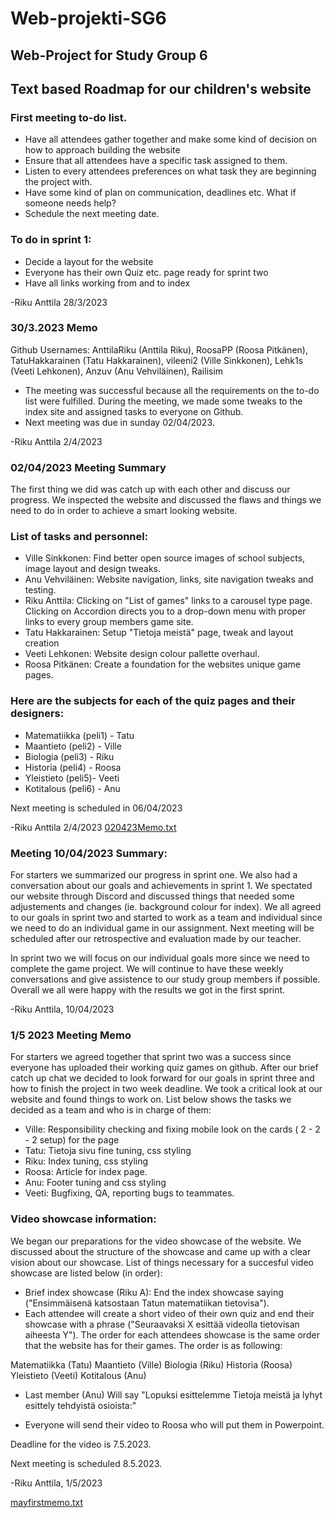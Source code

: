 # Web-projekti-SG6
## Web-Project for Study Group 6

## Text based Roadmap for our children's website

### First meeting to-do list.

- Have all attendees gather together and make some kind of decision on how to approach building the website
- Ensure that all attendees have a specific task assigned to them.
- Listen to every attendees preferences on what task they are beginning the project with.
- Have some kind of plan on communication, deadlines etc. What if someone needs help?
- Schedule the next meeting date.


### To do in sprint 1:
- Decide a layout for the website
- Everyone has their own Quiz etc. page ready for sprint two
- Have all links working from and to index

-Riku Anttila 28/3/2023


### 30/3.2023 Memo
Github Usernames: AnttilaRiku (Anttila Riku), RoosaPP (Roosa Pitkänen), TatuHakkarainen (Tatu Hakkarainen), vileeni2 (Ville Sinkkonen), Lehk1s (Veeti Lehkonen), Anzuv (Anu Vehviläinen), Railisim

- The meeting was successful because all the requirements on the to-do list were fulfilled. During the meeting, we made some tweaks to the index site and assigned       tasks to everyone on Github.
- Next meeting was due in sunday 02/04/2023.

-Riku Anttila 2/4/2023

### 02/04/2023 Meeting Summary

The first thing we did was catch up with each other and discuss our progress. We inspected the website and discussed the flaws and things we need to do in order to achieve a smart looking website.

### List of tasks and personnel:

- Ville Sinkkonen: Find better open source images of school subjects, image layout and design tweaks.
- Anu Vehviläinen: Website navigation, links, site navigation tweaks and testing.
- Riku Anttila: Clicking on "List of games" links to a carousel type page. Clicking on Accordion directs you to a drop-down menu with proper links to
  every group members game site.
- Tatu Hakkarainen: Setup "Tietoja meistä" page, tweak and layout creation
- Veeti Lehkonen: Website design colour pallette overhaul.
- Roosa Pitkänen: Create a foundation for the websites unique game pages.

### Here are the subjects for each of the quiz pages and their designers:

- Matematiikka (peli1) - Tatu
- Maantieto (peli2) - Ville
- Biologia (peli3) - Riku
- Historia (peli4) - Roosa
- Yleistieto (peli5)- Veeti
- Kotitalous (peli6) - Anu

Next meeting is scheduled in 06/04/2023

-Riku Anttila 2/4/2023
[020423Memo.txt](https://github.com/AnttilaRiku/Web-projekti-SG6/files/11132004/020423Memo.txt)


### Meeting 10/04/2023 Summary:

For starters we summarized our progress in sprint one. We also had a conversation about our goals and achievements in sprint 1. 
We spectated our website through Discord and discussed things that needed some adjustements and changes (ie. background colour for index).
We all agreed to our goals in sprint two and started to work as a team and individual since we need to do an individual game in our assignment. 
Next meeting will be scheduled after our retrospective and evaluation made by our teacher. 

In sprint two we will focus on our individual goals more since we need to complete the game project. We will continue to have these weekly conversations 
and give assistence to our study group members if possible. Overall we all were happy with the results we got in the first sprint. 

-Riku Anttila, 10/04/2023

### 1/5 2023 Meeting Memo


For starters we agreed together that sprint two was a success since everyone has uploaded their working quiz games on github.
After our brief catch up chat we decided to look forward for our goals in sprint three and how to finish the project in two week deadline. 
We took a critical look at our website and found things to work on. List below shows the tasks we decided as a team and who is in charge of them:

- Ville: Responsibility checking and fixing mobile look on the cards ( 2 - 2 - 2 setup) for the page
- Tatu: Tietoja sivu fine tuning, css styling
- Riku: Index tuning, css styling 
- Roosa: Article for index page.
- Anu: Footer tuning and css styling
- Veeti: Bugfixing, QA, reporting bugs to teammates.

### Video showcase information:

We began our preparations for the video showcase of the website. We discussed about the structure of the showcase and came up with a clear vision
about our showcase. List of things necessary for a succesful video showcase are listed below (in order):

- Brief index showcase (Riku A): End the index showcase saying ("Ensimmäisenä katsostaan Tatun matematiikan tietovisa").
- Each attendee will create a short video of their own quiz and end their showcase with a phrase ("Seuraavaksi X esittää videolla tietovisan aiheesta Y").
  The order for each attendees showcase is the same order that the website has for their games. The order is as following:
  
 Matematiikka (Tatu)
 Maantieto (Ville)
 Biologia (Riku)
 Historia (Roosa)
 Yleistieto (Veeti)
 Kotitalous (Anu)
  
- Last member (Anu) Will say "Lopuksi esittelemme Tietoja meistä ja lyhyt esittely tehdyistä osioista:"

- Everyone will send their video to Roosa who will put them in Powerpoint. 

Deadline for the video is 7.5.2023. 

Next meeting is scheduled 8.5.2023.

-Riku Anttila, 1/5/2023
  
  



[mayfirstmemo.txt](https://github.com/AnttilaRiku/Web-projekti-SG6/files/11366193/mayfirstmemo.txt)
